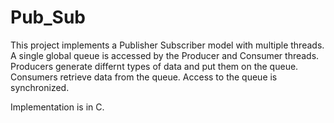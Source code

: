 # Pub_Sub
This project implements a Publisher Subscriber model with multiple threads.
A single global queue is accessed by the Producer and Consumer threads.
Producers generate differnt types of data and put them on the queue.
Consumers retrieve data from the queue.
Access to the queue is synchronized.

Implementation is in C.
